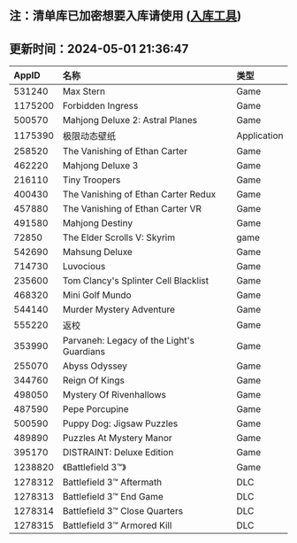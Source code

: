 ## 注：清单库已加密想要入库请使用 ([入库工具](https://github.com/BlankTMing/ManifestAutoUpdate/releases))

## 更新时间：2024-05-01 21:36:47
| AppID | 名称 | 类型  |
| :-------------------- | :----------------------------- | :----------- |
| 531240 | Max Stern| Game |
| 1175200 | Forbidden Ingress| Game |
| 500570 | Mahjong Deluxe 2: Astral Planes| Game |
| 1175390 | 极限动态壁纸| Application |
| 258520 | The Vanishing of Ethan Carter| Game |
| 462220 | Mahjong Deluxe 3| Game |
| 216110 | Tiny Troopers| Game |
| 400430 | The Vanishing of Ethan Carter Redux| Game |
| 457880 | The Vanishing of Ethan Carter VR| Game |
| 491580 | Mahjong Destiny| Game |
| 72850 | The Elder Scrolls V: Skyrim| game |
| 542690 | Mahsung Deluxe| Game |
| 714730 | Luvocious| Game |
| 235600 | Tom Clancy's Splinter Cell Blacklist| Game |
| 468320 | Mini Golf Mundo| Game |
| 544140 | Murder Mystery Adventure| Game |
| 555220 | 返校| Game |
| 353990 | Parvaneh: Legacy of the Light's Guardians| Game |
| 255070 | Abyss Odyssey| Game |
| 344760 | Reign Of Kings| Game |
| 498050 | Mystery Of Rivenhallows| Game |
| 487590 | Pepe Porcupine| Game |
| 500590 | Puppy Dog: Jigsaw Puzzles| Game |
| 489890 | Puzzles At Mystery Manor| Game |
| 395170 | DISTRAINT: Deluxe Edition| Game |
| 1238820 | 《Battlefield 3™》| Game |
| 1278312 | Battlefield 3™ Aftermath| DLC |
| 1278313 | Battlefield 3™ End Game| DLC |
| 1278314 | Battlefield 3™ Close Quarters| DLC |
| 1278315 | Battlefield 3™ Armored Kill| DLC |
